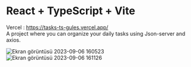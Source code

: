 # React + TypeScript + Vite

Vercel : https://tasks-ts-gules.vercel.app/ <br>
A project where you can organize your daily tasks using Json-server and axios.

![Ekran görüntüsü 2023-09-06 160523](https://github.com/bltMustafa/tasks-ts/assets/92399033/f6900859-b58f-439c-a66d-830bb8383c53)
![Ekran görüntüsü 2023-09-06 161126](https://github.com/bltMustafa/tasks-ts/assets/92399033/5e13028a-f827-4a7d-8d89-95a64615fb06)
